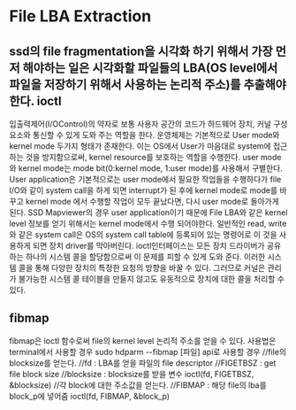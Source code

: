 File LBA Extraction
===================
ssd의 file fragmentation을 시각화 하기 위해서 가장 먼저 해야하는 일은 시각화할 파일들의 LBA(OS level에서 파일을 저장하기 위해서 사용하는 논리적 주소)를 추출해야한다.
ioctl
-----
입출력제어(I/OControl)의 약자로 보통 사용자 공간의 코드가 하드웨어 장치, 커널 구성 요소와 통신할 수 있게 도와 주는 역할을 한다.
운영체제는 기본적으로 User mode와 kernel mode 두가지 형태가 존재한다. 이는 OS에서 User가 마음대로 system에 접근하는 것을 방지함으로써, kernel resource를 보호하는 역할을 수행한다. user mode와 kernel mode는 mode bit(0:kernel mode, 1:user mode)를 사용해서 구별한다.
User application은 기본적으로는 user mode에서 필요한 작업들을 수행하다가 file I/O와 같이 system call을 하게 되면 interrupt가 된 후에 kernel mode로 mode를 바꾸고 kernel mode 에서 수행할 작업이 모두 끝났다면, 다시 user mode로 돌아가게 된다.
SSD Mapviewer의 경우 user application이기 때문에 File LBA와 같은 kernel level 정보를 얻기 위해서는 kernel mode에서 수행 되어야한다. 일반적인 read, write와 같은 system call은 OS의 system call table에 등록되어 있는 명령어로 이 것을 사용하게 되면 장치 driver를 막아버린다. ioctl인터페이스는 모든 장치 드라이버가 공유하는 하나의 시스템 콜을 할당함으로써 이 문제를 피할 수 있게 도와 준다. 이러한 시스템 콜을 통해 다양한 장치의 특정한 요청의 방향을 바꿀 수 있다. 그러므로 커널은 관리가 불가능한 시스템 콜 테이블을 만들지 않고도 유동적으로 장치에 대한 콜을 처리할 수 있다.

fibmap
-----
fibmap은 ioctl 함수로써 file의 kernel level 논리적 주소를 얻을 수 있다. 사용법은 terminal에서 사용할 경우
  sudo hdparm --fibmap [파일]
api로 사용할 경우
  //file의 blocksize를 얻는다.
  //fd : LBA를 얻을 파일의 file descriptor
  //FIGETBSZ : get file block size
  //blocksize : blocksize를 받을 변수
  ioctl(fd, FIGETBSZ, &blocksize)
  //각 block에 대한 주소값을 얻는다.
  //FIBMAP : 해당 file의 lba를 block_p에 넣어줌
  ioctl(fd, FIBMAP, &block_p)
  
